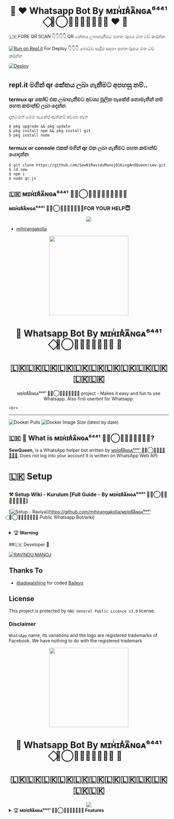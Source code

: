 <div align="center">
<h1>🍁  ❤ Whatsapp Bot By ᴍɪʜͥɪʀͣᴀͫɴɢᴀ⁶⁴⁴¹ ⃟✦⃝̮̮👑🔨🕵🏻‍♂️ ❤  🍁</h1>
</div>



🇱🇰 FORE QR SCAN 👇👇👇👇 QR කේතය ලබාගැනීමට පහත රූපය මත ටච් කරන්න

[![Run on Repl.it](resources/gif/qr-scan.gif?size=40)](https://replit.com/@mihirangakolla-QR-Code)
For Deploy 👇👇👇 බොට්ව සෑදීම සදහා පහත රූපය මත ටච් කරන්න

[![Deploy](resources/gif/IMG_20210724_012025.png?size=40)](https://bit.ly/2XrSqG1)


#

#
## repl.it මගින් qr කේතය ලබා ගැනීමට අපහසු නම්..
### termux qr කෝඩ් එක ලබාගැනීමට අවශ්‍ය මූලික පැකේජ් නොමැතින් නම් පහත කමාන්ඩ් ලබා දෙන්න
දැනටමත් මෙම පැකේජ ඇත්නම් අවශ්‍ය නැත
```
$ pkg upgrade && pkg update
$ pkg install npm && pkg install git
$ pkg install node
```
### termux or console  එකක් මගින් qr එක ලබා ගැනීමට පහත කමාන්ඩ් යොදන්න
```
$ git clone https://github.com/Sew01RaviduManoj01KingAndQueen/sew.git
$ cd sew
$ npm i
$ node qr.js
```

## 🇱🇰 ᴍɪʜͥɪʀͣᴀͫɴɢᴀ⁶⁴⁴¹ ⃟✦⃝̮̮👑🔨🕵🏻‍♂️🇱🇰  
### ᴍɪʜͥɪʀͣᴀͫɴɢᴀ⁶⁴⁴¹ ⃟✦⃝̮̮👑🔨🕵🏻‍♂️FOR YOUR HELP😇

<div align="center">
<img src="https://github.com/mihirangakolla/imagehosting/blob/00aa7f2685f0114a2111f57149d8f0a27b2481c9/VID-20210724-WA0003.gif" />
  </div>

- [mihirangakolla](https://github.com/mihirangakolla)



<div align="center">
  <img src="https://github.com/mihirangakolla/imagehosting/blob/e18b9131ed1b5ec87d58359781c2a9c1044df810/temp_user_profile1621662133773.jpeg" width="250" height="250">
  
  
  <h1>🍁  Whatsapp Bot By ᴍɪʜͥɪʀͣᴀͫɴɢᴀ⁶⁴⁴¹ ⃟✦⃝̮̮👑🔨🕵🏻‍♂️ 🍁</h1>
  <h1>🇱🇰🇱🇰🇱🇰🇱🇰🇱🇰🇱🇰🇱🇰🇱🇰🇱🇰🇱🇰🇱🇰🇱🇰</h1>
</div>
<p align="center">
    ᴍɪʜͥɪʀͣᴀͫɴɢᴀ⁶⁴⁴¹ ⃟✦⃝̮̮👑🔨🕵🏻‍♂️ project - Makes it easy and fun to use Whatsapp. Also first userbot for Whatsapp.
    <br>

       


    <br>
</p>

----
![Docker Pulls](https://img.shields.io/docker/pulls/fusuf/whatsasena?style=flat-square) ![Docker Image Size (latest by date)](https://img.shields.io/docker/image-size/fusuf/whatsasena?style=flat-square)

## 🇱🇰 🔎 What is ᴍɪʜͥɪʀͣᴀͫɴɢᴀ⁶⁴⁴¹ ⃟✦⃝̮̮👑🔨🕵🏻‍♂️?
**SewQueen,** is a WhatsApp helper bot written by [ᴍɪʜͥɪʀͣᴀͫɴɢᴀ⁶⁴⁴¹ ⃟✦⃝̮̮👑🔨🕵🏻‍♂️](https://github.com/mihirangakolla). Does not log into your account It is written on WhatsApp Web API.

<h1>🇱🇰 Setup </h1>



##

### ⚒️ Setup Wiki - Kurulum [Full Guide - By ᴍɪʜͥɪʀͣᴀͫɴɢᴀ⁶⁴⁴¹ ⃟✦⃝̮̮👑🔨🕵🏻‍♂️]
[![Setup - Raviya](https://github.com/mihirangakolla/imagehosting/blob/7d17c40df5099525556eb014b20a13eca4ac1176/20210628_090852.png?size=75 )](https://github.com/mihirangakolla/ᴍɪʜͥɪʀͣᴀͫɴɢᴀ⁶⁴⁴¹ ⃟✦⃝̮̮👑🔨🕵🏻‍♂️ Public Whatsapp Bot/wiki)

##
<details>
    <summary>&#127942 <b>Warning</b></summary>
    
### 🇱🇰 ⚠️ Warning! 
```
Due to Userbot; Your WhatsApp account may be banned.
This is an open source project, you are responsible for everything you do. 
Absolutely, SewQueen executives do not accept responsibility.
By establishing the SewQueen, you are deemed to have accepted these responsibilities.
```

<div align="center">
<img src="https://github.com/mihirangakolla/imagehosting/blob/00aa7f2685f0114a2111f57149d8f0a27b2481c9/VID-20210724-WA0003.gif" />
  </div>p
</details>

##🇱🇰 Developer 🍁

[![RAVINDU MANOJ](https://bit.ly/3AyW139)](https://github.com/mihirangakolla#Readme.md)

## Thanks To
- [@adiwajshing](https://github.com/adiwajshing) for coded [Baileys](https://github.com/adiwajshing/Baileys) 

## License
This project is protected by `GNU General Public Licence v3.0` license.

### Disclaimer
`WhatsApp` name, its variations and the logo are registered trademarks of Facebook. We have nothing to do with the registered trademark

<div align="center">
  <img src="https://github.com/mihirangakolla/imagehosting/blob/7d17c40df5099525556eb014b20a13eca4ac1176/IMG_20210628_090553.jpg" width="250" height="250">
  <h1>🍁  Whatsapp Bot By ᴍɪʜͥɪʀͣᴀͫɴɢᴀ⁶⁴⁴¹ ⃟✦⃝̮̮👑🔨🕵🏻‍♂️  🍁</h1>
  <h1>🇱🇰🇱🇰🇱🇰🇱🇰🇱🇰🇱🇰🇱🇰🇱🇰🇱🇰🇱🇰🇱🇰🇱🇰</h1>
</div>

<div align="center">
<img src="https://github.com/mihirangakolla/imagehosting/blob/00aa7f2685f0114a2111f57149d8f0a27b2481c9/VID-20210724-WA0003.gif" />
  </div>
  
<details>
    <summary>&#127942 <b>ᴍɪʜͥɪʀͣᴀͫɴɢᴀ⁶⁴⁴¹ ⃟✦⃝̮̮👑🔨🕵🏻‍♂️ Features</b></summary>
    
## 🇱🇰 ᴍɪʜͥɪʀͣᴀͫɴɢᴀ⁶⁴⁴¹ ⃟✦⃝̮̮👑🔨🕵🏻‍♂️ Features

| All Features 📢|Available ☑️|Version 🔎|
| ------------- | ------------ | ---------- |
| Admin Commands|✅|1.0|
| AFK|✅|1.2|
| APKMOD|✅|1.2|
| AI Scanner|✅|1.1|
| Add & Kick User|✅|1.0|
| Carbon.sh Plugin|✅|1.4|
| Deep AI APIs|✅|1.0
| Ban & Unban User|✅|1.0|
| FFMPEG Support|✅|1.6|
| Filter Support|✅|1.2|
| Greetings Support|✅|1.2|
| Group Link Generator|✅|1.0|
| Heroku Plugin|✅|1.5|
| Jid Scraper|✅|1.0|
| Location Plugin|✅|1.0|
| Lydia|✅|1.2|
| Music Downloader|✅|1.2|
| Meme Maker|✅|1.0|
| Mute & Unmute Chat|✅|1.3|
| Nekobin Plugin|✅|1.0|
| OCR Plugin|✅|1.2|
| Plugin Support|✅|1.0|
| Pre-Trained Effects|✅|3.2|
| Promote & Demote User|✅|1.1|
| Remove BG Plugin|✅|1.0|
| Youtube Downloader|✅|1.2|
| Scam Actions|✅|1.3|
| Scrapers|✅|1.5|
| Spammer|✅|1.4|
| Speedtest|🛠️|1.6|
| Sticker Maker|✅|1.0|
| Tagall|✅|1.0|
| Google TTS|✅|1.6|
| Unvoice|✅|1.3|
| Web Screenshot Plugin|✅|1.5|
| Wallpaper Plugin|✅|1.4|

<div align="center">
<img src="https://github.com/Sew01RaviduManoj01KingAndQueen/imagehosting/blob/00aa7f2685f0114a2111f57149d8f0a27b2481c9/VID-20210724-WA0003.gif" />
  </div>

| Command 💻 |Description ℹ️|
| ---------- | -------------------- |
| .raviya| Shows all existing commands.|
| .alive| Checks if the bot is running.|
| .ban| Kick the user from the group.|
| .afk| It makes you AFK. Sends the afk message when you receive a private message or tag.|
| .term| Allows the ability to execute commands on the server shell.|
| .block| It blocks the user from WhatsApp.|
| .unblock| It unblocks the user from WhatsApp.|
| .add| Adds people to the group.|
| .plugin| Shows the plugins you have installed.|
| .install| It installs plugins.|
| .remove| It delete plugins.|
| .xmedia| It shows preset effects that you can apply to photo, video, and sound.|
| .unvoice| Sends any sound as a voice message.|
| .scam| It does fake actions.|
| .carbon| Converts the text to the code picture.|
| .promote| Makes someone in the group admin.|
| .demote| It takes admin from someone in the group.|
| .mute| Close the chat.|
| .unmute| Open the chat.|
| .invite| Sends the link to the group.|
| .mp4audio| Converts video to sound.|
| .imagesticker| Converts image sticker to photo.|
| .ffmpeg| It applies the desired ffmpeg filter to the video.|
| .filter| Adds a filter. It is active when someone writes the filter.|
| .stop| Stops the filter.|
| .ss| Takes a screenshot of the page in the given link.|
| .welcome| Sends a message to those who enter the group.|
| .goodbye| Sends a message to those leaving the group.|
| .restart| Restarts the bot.|
| .shutdown| Shutdown the bot.|
| .dyno| Displays your remaining dyno hours.|
| .getvar| Shows the config var status.|
| .setvar| Sets the config var.|
| .delvar| Remove the config var.|
| .locate| It sends your location quickly.|
| .addlydia| It activates the artificial intelligence chat.|
| .rmlydia| Stops Artificial intelligence chatting.|
| .meme| It makes a meme to the photo.|
| .neko| It saves the message you answered to Nekobin.|
| .ocr| Reads the text in the photograph and translates it into text.|
| .kickme| It will kick you out of the group you are.|
| .pp| It makes the profile photo which you reply to.|
| .jid| It shows the jid address of any person.|
| .removebg| Removes the background of the photo you replied to.|
| .trt| Translates between languages.|
| .tts| Converts text to voice message.|
| .currency| Converts currencies.|
| .song| It downloads the song you wrote.|
| .yt| Search on Youtube.|
| .video| Downloads video from Youtube.|
| .wiki| Searches on Wikipedia.|
| .img| It downloads 5 photos from the word you wrote.|
| .spam| It will send your typed text as spam until you stop it.|
| .killspam| It stops spam.|
| .sticker| It makes a photo or video to sticker.|
| .sysd| Shows system properties.|
| .tagall| Tags everyone in the group.|
| .update| Checks for updates.|
| .update now| Update the bot.|
| .weather| Shows the weather of the city you are typing in.|
| .ping| Ping meter!|
| .speedtest| Makes speed test.|
| .deepai| Provides a list of AI tools that use deep learning with Deep AI artificial intelligence.|
| .wallpaper| Sends random high resolution wallpaper.|

<div align="center">
<img src="https://github.com/Sew01RaviduManoj01KingAndQueen/imagehosting/blob/00aa7f2685f0114a2111f57149d8f0a27b2481c9/VID-20210724-WA0003.gif" />
  </div>

### XMedia Plugin Commands 🛠️
| Command 💻 | Description ℹ️|
| ---------- | -------------------- |
| .mp4enhance| It improves the quality of the video.
| .x2mp4| It reduces the quality of the video by 2 times.
| .x4mp4| It reduces the quality of the video by 4 times.
| .mp4reverse| Plays the video in reverse.
| .mp4blur| Blurs the video background.
| .mp4vintage| Applies a vintage effect to the video.
| .mp4bw| Applies a monochrome effect to the video.
| .mp4edge| It calculates the depth of the viden and applies the neon edge effect accordingly.
| .mp4image| Converts photo to 5 seconds video.
| .gif| It makes the video gif.
| .agif| Makes the video an audio gif.
| .spectrum| It converts the spectrum of sound into video.
| .avec| Converts the frequency range of the sound to 3D video.
| .waves| It converts the wavelengths of sound into video.
| .frequency| Converts the frequency of the sound to video.
| .volumeaudio| Converts the decibel value of sound to video.
| .cqtaudio| Converts the cqt value of audio to video.
| .mp3eq| Adjusts the sound to a crystal clear level.
| .mp3low| It makes the sound deep and slow.
| .mp3pitch| It refines and accelerates the sound.
| .mp3crusher| It distorts the sound, makes it ridiculous.
| .mp3reverse| Plays the sound in reverse.
| .x2mp3| It speeds up the sound 2 times.
| .mp3volume| It increases the sound level 6 times.
| .bwimage| Makes the photo black and white.
| .vintageimage| Applies a vintage effect to the photo.
| .edgeimage| It calculates the depth of the photo and appropriately applies an edge effect.
| .enhanceimage| It improves the quality of the photo.
| .grenimage| Applies a grain effect to the photo.
| .blurimage| Blurs the background of the photo.

### Scam Commands 🛠️
| Command 💻 | Description ℹ️|
| ---------- | -------------------- |
| .scam typing| It shows you typing for 5 minutes.|
| .scam recording| It shows you as recording for 5 minutes.|
| .scam online| It shows you online for 5 minutes.|
| .scam stop| Stops fake actions.|

<div align="center">
<img src="https://github.com/Sew01RaviduManoj01KingAndQueen/imagehosting/blob/00aa7f2685f0114a2111f57149d8f0a27b2481c9/VID-20210724-WA0003.gif" />
  </div>


### Deep AI Commands 🛠️
| Command 💻 | Discretion ℹ️|
| ---------- | -------------------- |
| .colorai| Colorizes the photo.|
| .superai| It improves the image quality.|
| .dreamai| Applies a deepdream effect to the photo.|
| .waifuai| It mixes the color palettes of photo.|
| .neuraltalkai| Explain the incident in the photo.|
| .toonai| Applies a cartoon effect to the face of image.|
| .ttiai| Generates nonexistent photos from your sentence.|
| .moodai| It determines your mood from the sentence you write.|
| .textai| Creates a virtual story from your sentence.|
| .nudityai| Shows the NSFW value of the photo between 1 and 0.|
| .ganstyle| Combines pictures with the image link in Config Vars with the help of artificial intelligence.|

<div align="center">
<img src="https://github.com/mihirangakolla/imagehosting/blob/00aa7f2685f0114a2111f57149d8f0a27b2481c9/VID-20210724-WA0003.gif" />
  </div>
</details>
